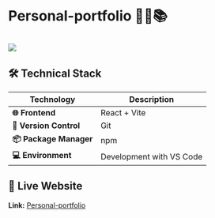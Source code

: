 # <p>**Personal-portfolio 🌟🔬📚**
<img  src="https://readme-typing-svg.herokuapp.com?color=45ffaa&size=40&width=900&height=80&lines=Welcome-to-MediTrack"/>
</p>




## 🛠️ Technical Stack


| **Technology**      | **Description**                                           |
|---------------------|-----------------------------------------------------------|
| **🌐 Frontend**     | React + Vite   |
| **🧪 Version Control** | Git                                                  |
| **📦 Package Manager** | npm                                                 |
| **💻 Environment**  | Development with VS Code                                |

## 🌟 Live Website

**Link:** [Personal-portfolio](https://trinetra110.github.io/MediTrack/)

